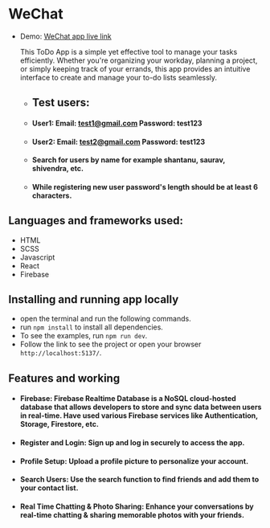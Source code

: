 # WeChat

- Demo: [WeChat app live link](https://wechat-ashen.vercel.app)

  This ToDo App is a simple yet effective tool to manage your tasks efficiently. Whether you're organizing your workday, planning a project, or simply keeping track of your errands, this app provides an intuitive interface to create and manage your to-do lists seamlessly.

  - ## Test users:
  - #### User1: Email: test1@gmail.com Password: test123
  - #### User2: Email: test2@gmail.com Password: test123
  - #### Search for users by name for example shantanu, saurav, shivendra, etc.
  - #### While registering new user password's length should be at least 6 characters.

## Languages and frameworks used:

- HTML
- SCSS
- Javascript
- React
- Firebase

## Installing and running app locally

- open the terminal and run the following commands.
- run `npm install` to install all dependencies.
- To see the examples, run `npm run dev`.
- Follow the link to see the project or open your browser `http://localhost:5137/`.

## Features and working

- #### Firebase: Firebase Realtime Database is a NoSQL cloud-hosted database that allows developers to store and sync data between users in real-time. Have used various Firebase services like Authentication, Storage, Firestore, etc.

- #### Register and Login: Sign up and log in securely to access the app.

- #### Profile Setup: Upload a profile picture to personalize your account.

- #### Search Users: Use the search function to find friends and add them to your contact list.

- #### Real Time Chatting & Photo Sharing: Enhance your conversations by real-time chatting & sharing memorable photos with your friends.
